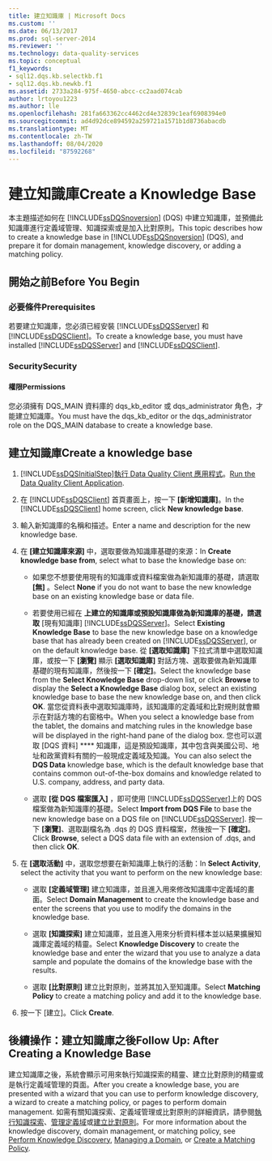 ```yaml
---
title: 建立知識庫 | Microsoft Docs
ms.custom: ''
ms.date: 06/13/2017
ms.prod: sql-server-2014
ms.reviewer: ''
ms.technology: data-quality-services
ms.topic: conceptual
f1_keywords:
- sql12.dqs.kb.selectkb.f1
- sql12.dqs.kb.newkb.f1
ms.assetid: 2733a284-975f-4650-abcc-cc2aad074cab
author: lrtoyou1223
ms.author: lle
ms.openlocfilehash: 281fa663362cc4462cd4e32839c1eaf6908394e0
ms.sourcegitcommit: ad4d92dce894592a259721a1571b1d8736abacdb
ms.translationtype: MT
ms.contentlocale: zh-TW
ms.lasthandoff: 08/04/2020
ms.locfileid: "87592268"
---
```

# <a name="create-a-knowledge-base"></a><span data-ttu-id="852c8-102">建立知識庫</span><span class="sxs-lookup"><span data-stu-id="852c8-102">Create a Knowledge Base</span></span>
  <span data-ttu-id="852c8-103">本主題描述如何在 [!INCLUDE[ssDQSnoversion](../includes/ssdqsnoversion-md.md)] (DQS) 中建立知識庫，並預備此知識庫進行定義域管理、知識探索或是加入比對原則。</span><span class="sxs-lookup"><span data-stu-id="852c8-103">This topic describes how to create a knowledge base in [!INCLUDE[ssDQSnoversion](../includes/ssdqsnoversion-md.md)] (DQS), and prepare it for domain management, knowledge discovery, or adding a matching policy.</span></span>  
  
##  <a name="before-you-begin"></a><a name="BeforeYouBegin"></a> <span data-ttu-id="852c8-104">開始之前</span><span class="sxs-lookup"><span data-stu-id="852c8-104">Before You Begin</span></span>  
  
###  <a name="prerequisites"></a><a name="Prerequisites"></a> <span data-ttu-id="852c8-105">必要條件</span><span class="sxs-lookup"><span data-stu-id="852c8-105">Prerequisites</span></span>  
 <span data-ttu-id="852c8-106">若要建立知識庫，您必須已經安裝 [!INCLUDE[ssDQSServer](../includes/ssdqsserver-md.md)] 和 [!INCLUDE[ssDQSClient](../includes/ssdqsclient-md.md)]。</span><span class="sxs-lookup"><span data-stu-id="852c8-106">To create a knowledge base, you must have installed [!INCLUDE[ssDQSServer](../includes/ssdqsserver-md.md)] and [!INCLUDE[ssDQSClient](../includes/ssdqsclient-md.md)].</span></span>  
  
###  <a name="security"></a><a name="Security"></a> <span data-ttu-id="852c8-107">Security</span><span class="sxs-lookup"><span data-stu-id="852c8-107">Security</span></span>  
  
####  <a name="permissions"></a><a name="Permissions"></a> <span data-ttu-id="852c8-108">權限</span><span class="sxs-lookup"><span data-stu-id="852c8-108">Permissions</span></span>  
 <span data-ttu-id="852c8-109">您必須擁有 DQS_MAIN 資料庫的 dqs_kb_editor 或 dqs_administrator 角色，才能建立知識庫。</span><span class="sxs-lookup"><span data-stu-id="852c8-109">You must have the dqs_kb_editor or the dqs_administrator role on the DQS_MAIN database to create a knowledge base.</span></span>  
  
##  <a name="create-a-knowledge-base"></a><a name="Createaknowledgebase"></a><span data-ttu-id="852c8-110">建立知識庫</span><span class="sxs-lookup"><span data-stu-id="852c8-110">Create a knowledge base</span></span>  
  
1.  [!INCLUDE[ssDQSInitialStep](../includes/ssdqsinitialstep-md.md)]<span data-ttu-id="852c8-111">[執行 Data Quality Client 應用程式](../../2014/data-quality-services/run-the-data-quality-client-application.md)。</span><span class="sxs-lookup"><span data-stu-id="852c8-111">[Run the Data Quality Client Application](../../2014/data-quality-services/run-the-data-quality-client-application.md).</span></span>  
  
2.  <span data-ttu-id="852c8-112">在 [!INCLUDE[ssDQSClient](../includes/ssdqsclient-md.md)] 首頁畫面上，按一下 **[新增知識庫]**。</span><span class="sxs-lookup"><span data-stu-id="852c8-112">In the [!INCLUDE[ssDQSClient](../includes/ssdqsclient-md.md)] home screen, click **New knowledge base**.</span></span>  
  
3.  <span data-ttu-id="852c8-113">輸入新知識庫的名稱和描述。</span><span class="sxs-lookup"><span data-stu-id="852c8-113">Enter a name and description for the new knowledge base.</span></span>  
  
4.  <span data-ttu-id="852c8-114">在 **[建立知識庫來源]** 中，選取要做為知識庫基礎的來源：</span><span class="sxs-lookup"><span data-stu-id="852c8-114">In **Create knowledge base from**, select what to base the knowledge base on:</span></span>  
  
    -   <span data-ttu-id="852c8-115">如果您不想要使用現有的知識庫或資料檔案做為新知識庫的基礎，請選取 **[無]** 。</span><span class="sxs-lookup"><span data-stu-id="852c8-115">Select **None** if you do not want to base the new knowledge base on an existing knowledge base or data file.</span></span>  
  
    -   <span data-ttu-id="852c8-116">若要使用已經在 **上建立的知識庫或預設知識庫做為新知識庫的基礎，請選取** [現有知識庫] [!INCLUDE[ssDQSServer](../includes/ssdqsserver-md.md)]。</span><span class="sxs-lookup"><span data-stu-id="852c8-116">Select **Existing Knowledge Base** to base the new knowledge base on a knowledge base that has already been created on [!INCLUDE[ssDQSServer](../includes/ssdqsserver-md.md)], or on the default knowledge base.</span></span> <span data-ttu-id="852c8-117">從 **[選取知識庫]** 下拉式清單中選取知識庫，或按一下 **[瀏覽]** 顯示 **[選取知識庫]** 對話方塊、選取要做為新知識庫基礎的現有知識庫，然後按一下 **[確定]**。</span><span class="sxs-lookup"><span data-stu-id="852c8-117">Select the knowledge base from the **Select Knowledge Base** drop-down list, or click **Browse** to display the **Select a Knowledge Base** dialog box, select an existing knowledge base to base the new knowledge base on, and then click **OK**.</span></span> <span data-ttu-id="852c8-118">當您從資料表中選取知識庫時，該知識庫的定義域和比對規則就會顯示在對話方塊的右窗格中。</span><span class="sxs-lookup"><span data-stu-id="852c8-118">When you select a knowledge base from the tablet, the domains and matching rules in the knowledge base will be displayed in the right-hand pane of the dialog box.</span></span> <span data-ttu-id="852c8-119">您也可以選取 [DQS 資料] \*\*\*\* 知識庫，這是預設知識庫，其中包含與美國公司、地址和政黨資料有關的一般現成定義域及知識。</span><span class="sxs-lookup"><span data-stu-id="852c8-119">You can also select the **DQS Data** knowledge base, which is the default knowledge base that contains common out-of-the-box domains and knowledge related to U.S. company, address, and party data.</span></span>  
  
    -   <span data-ttu-id="852c8-120">選取 **[從 DQS 檔案匯入]** ，即可使用 [!INCLUDE[ssDQSServer](../includes/ssdqsserver-md.md)]上的 DQS 檔案做為新知識庫的基礎。</span><span class="sxs-lookup"><span data-stu-id="852c8-120">Select **Import from DQS File** to base the new knowledge base on a DQS file on [!INCLUDE[ssDQSServer](../includes/ssdqsserver-md.md)].</span></span> <span data-ttu-id="852c8-121">按一下 **[瀏覽]**、選取副檔名為 .dqs 的 DQS 資料檔案，然後按一下 **[確定]**。</span><span class="sxs-lookup"><span data-stu-id="852c8-121">Click **Browse**, select a DQS data file with an extension of .dqs, and then click **OK**.</span></span>  
  
5.  <span data-ttu-id="852c8-122">在 **[選取活動]** 中，選取您想要在新知識庫上執行的活動：</span><span class="sxs-lookup"><span data-stu-id="852c8-122">In **Select Activity**, select the activity that you want to perform on the new knowledge base:</span></span>  
  
    -   <span data-ttu-id="852c8-123">選取 **[定義域管理]** 建立知識庫，並且進入用來修改知識庫中定義域的畫面。</span><span class="sxs-lookup"><span data-stu-id="852c8-123">Select **Domain Management** to create the knowledge base and enter the screens that you use to modify the domains in the knowledge base.</span></span>  
  
    -   <span data-ttu-id="852c8-124">選取 **[知識探索]** 建立知識庫，並且進入用來分析資料樣本並以結果擴展知識庫定義域的精靈。</span><span class="sxs-lookup"><span data-stu-id="852c8-124">Select **Knowledge Discovery** to create the knowledge base and enter the wizard that you use to analyze a data sample and populate the domains of the knowledge base with the results.</span></span>  
  
    -   <span data-ttu-id="852c8-125">選取 **[比對原則]** 建立比對原則，並將其加入至知識庫。</span><span class="sxs-lookup"><span data-stu-id="852c8-125">Select **Matching Policy** to create a matching policy and add it to the knowledge base.</span></span>  
  
6.  <span data-ttu-id="852c8-126">按一下 [建立]。</span><span class="sxs-lookup"><span data-stu-id="852c8-126">Click **Create**.</span></span>  
  
##  <a name="follow-up-after-creating-a-knowledge-base"></a><a name="FollowUp"></a> <span data-ttu-id="852c8-127">後續操作：建立知識庫之後</span><span class="sxs-lookup"><span data-stu-id="852c8-127">Follow Up: After Creating a Knowledge Base</span></span>  
 <span data-ttu-id="852c8-128">建立知識庫之後，系統會顯示可用來執行知識探索的精靈、建立比對原則的精靈或是執行定義域管理的頁面。</span><span class="sxs-lookup"><span data-stu-id="852c8-128">After you create a knowledge base, you are presented with a wizard that you can use to perform knowledge discovery, a wizard to create a matching policy, or pages to perform domain management.</span></span> <span data-ttu-id="852c8-129">如需有關知識探索、定義域管理或比對原則的詳細資訊，請參閱[執行知識探索](../../2014/data-quality-services/perform-knowledge-discovery.md)、[管理定義域](../../2014/data-quality-services/managing-a-domain.md)或[建立比對原則](../../2014/data-quality-services/create-a-matching-policy.md)。</span><span class="sxs-lookup"><span data-stu-id="852c8-129">For more information about the knowledge discovery, domain management, or matching policy, see [Perform Knowledge Discovery](../../2014/data-quality-services/perform-knowledge-discovery.md), [Managing a Domain](../../2014/data-quality-services/managing-a-domain.md), or [Create a Matching Policy](../../2014/data-quality-services/create-a-matching-policy.md).</span></span>  
  
  
